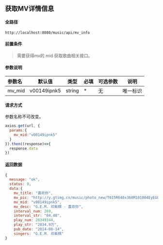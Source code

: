 ## 获取MV详情信息

#### 全路径

```
http://localhost:8080/music/api/mv_info
```

#### 前置条件

> 需要获得mv的 mid 
> 获取歌曲相关接口。

#### 参数说明

| 参数名   | 默认值 | 类型   | 必填 | 可选参数                          | 说明               |
| :------- | ------ | ------ | ---- | --------------------------------- | ------------------ |
| mv_mid | v00149ipnk5 | string | *    | 无 | 唯一标识 |


#### 请求方式

参数名称不可改变。

```js
axios.get(url, {
  params:{
    mv_mid:"v00149ipnk5"
  }  
}).then((response)=>{
  response.data
})
```

#### 返回数据

```js
{
  message: "ok",
  status: 0,
  data:{
    mv_title: "喜欢你",
    mv_pic: "http://y.gtimg.cn/music/photo_new/T015R640x360M101004EyEGU1Z2O9b.jpg",
    mv_mid: "v00149ipnk5",
    mv_desc: "G.E.M. 邓紫棋 - 喜欢你",
    interval_num: 269,
    interval_str: "04.48",
    play_num: 28349344,
    play_str: "2834.9万",
    pub_date: "2014-08-14",
    singers: "G.E.M. 邓紫棋"
}
```

